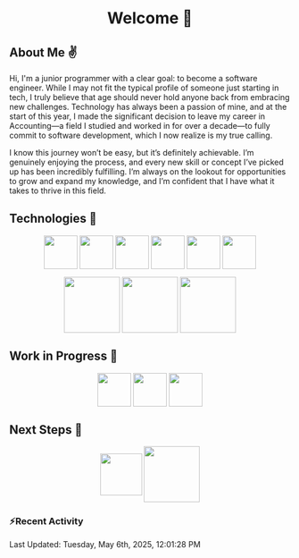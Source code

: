 <div align="center">
<h1 align="center">Welcome 👋</h1>
</div>


## About Me :v:

<p> 
Hi, I'm a junior programmer with a clear goal: to become a software engineer. While I may not fit the typical profile of someone just starting in tech, I truly believe that age should never hold anyone back from embracing new challenges. Technology has always been a passion of mine, and at the start of this year, I made the significant decision to leave my career in Accounting—a field I studied and worked in for over a decade—to fully commit to software development, which I now realize is my true calling.

I know this journey won’t be easy, but it’s definitely achievable. I’m genuinely enjoying the process, and every new skill or concept I’ve picked up has been incredibly fulfilling. I’m always on the lookout for opportunities to grow and expand my knowledge, and I’m confident that I have what it takes to thrive in this field.
</p>

## Technologies :floppy_disk:
<p align="center">
<img align="center" src="https://github.com/user-attachments/assets/7ef54086-04fd-4542-922c-921975a4ae7d" height="60" width="60" />
<img align="center" src="https://github.com/user-attachments/assets/7c29c581-602c-4ce1-8e53-0f08fc3b3711" height="60" width="60" />
<img align="center" src="https://github.com/user-attachments/assets/3d62cfbb-accf-4ce1-822e-9bc3748c0de1" height="60" width="60" />
<img align="center" src="https://github.com/user-attachments/assets/ef4027d9-8b5b-4a7f-b734-05cf1834484a" height="60" width="60" />
<img align="center" src="https://github.com/user-attachments/assets/0f6a63f0-36c6-4760-a1a5-bb2dc4ddd96d" height="60" width="60" />
<img align="center" src="https://github.com/user-attachments/assets/3c90f404-5b1e-4cbd-a48f-7023468d2d99" height="60" width="60" />
</p>
<p align="center">
<img align="center" src="https://github.com/user-attachments/assets/bf7c0b75-ea56-4717-b5ad-1964df152b10" height="100" width="100" />
<img align="center" src="https://github.com/user-attachments/assets/b2b077f6-d3fa-45a2-ace9-efb89e9a68de" height="100" width="100" />
<img align="center" src="https://github.com/user-attachments/assets/89339937-273d-4f98-9e9d-70f32b559c06" height="100" width="100" />
</p>



## Work in Progress :construction:
<p align="center">
<img align="center" src="https://github.com/user-attachments/assets/7c0d1642-0ae8-4ca5-a893-bbbcc72bdd86" height="60" width="60" />
<img align="center" src="https://github.com/user-attachments/assets/89a1fccb-bc9f-4fde-9f98-3d1af53b6e28" height="60" width="60" />
<img align="center" src="https://github.com/user-attachments/assets/c57d5199-89de-4c13-bcc8-291d67c6909c" height="60" width="60" />
</p>

## Next Steps :dart:
<p align="center">
<img align="center" src="https://github.com/user-attachments/assets/b7afe80a-4b74-4c67-8b97-0f9fbc4740ef" height="75" width="75" />
<img align="center" src="https://github.com/user-attachments/assets/0851311a-907d-4fd3-bb8b-b0f2aeaefae6" height="100" width="100" />
</p>

### ⚡Recent Activity
<!--RECENT_ACTIVITY:start-->
<!--RECENT_ACTIVITY:end-->
<!--RECENT_ACTIVITY:last_update-->
Last Updated: Tuesday, May 6th, 2025, 12:01:28 PM
<!--RECENT_ACTIVITY:last_update_end-->
